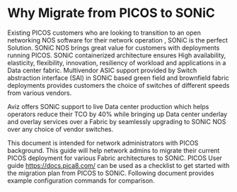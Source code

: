 # Why Migrate from PICOS to SONiC 

Existing PICOS  customers  who are looking to transition to an open networking NOS software for their network operation , SONiC is the perfect Solution. SONiC NOS brings great value for customers with deployments running PICOS. SONiC containerized architecture ensures High availability, elasticity, flexibility, innovation, resiliency of workload and applications in a Data center fabric. Multivendor ASIC support provided by Switch abstraction interface (SAI) in SONiC based green field and  brownfield fabric deployments provides customers the choice of switches of different speeds from various vendors. 

Aviz offers  SONiC support to live Data center production which helps operators reduce their TCO by 40% while bringing up Data center underlay and overlay services over a Fabric by seamlessly upgrading to SONiC NOS over any choice of vendor switches. 

This document is intended for network administrators with PICOS background. This guide will help network admins to migrate their current PICOS deployment for various Fabric architectures to SONiC.
PICOS User guide  https://docs.pica8.com/ can be used as a checklist to get started with the  migration plan from PICOS to SONiC. Following  document provides example configuration commands for comparison.

